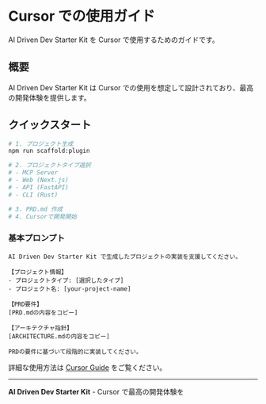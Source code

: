 # Cursor での使用ガイド

AI Driven Dev Starter Kit を Cursor で使用するためのガイドです。

## 概要

AI Driven Dev Starter Kit は Cursor での使用を想定して設計されており、最高の開発体験を提供します。

## クイックスタート

```bash
# 1. プロジェクト生成
npm run scaffold:plugin

# 2. プロジェクトタイプ選択
# - MCP Server
# - Web (Next.js) 
# - API (FastAPI)
# - CLI (Rust)

# 3. PRD.md 作成
# 4. Cursorで開発開始
```

### 基本プロンプト

```
AI Driven Dev Starter Kit で生成したプロジェクトの実装を支援してください。

【プロジェクト情報】
- プロジェクトタイプ: [選択したタイプ]
- プロジェクト名: [your-project-name]

【PRD要件】
[PRD.mdの内容をコピー]

【アーキテクチャ指針】  
[ARCHITECTURE.mdの内容をコピー]

PRDの要件に基づいて段階的に実装してください。
```

詳細な使用方法は [Cursor Guide](cursor-guide.md) をご覧ください。

---

**AI Driven Dev Starter Kit** - Cursor で最高の開発体験を